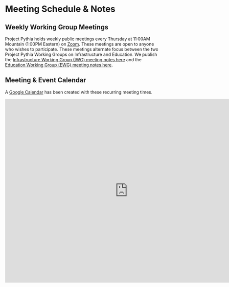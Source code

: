 # Meeting Schedule & Notes

## Weekly Working Group Meetings

Project Pythia holds weekly public meetings every Thursday at 11:00AM Mountain (1:00PM Eastern) on [Zoom](https://ucar-edu.zoom.us/j/91375487587).
These meetings are open to anyone who wishes to participate.  These meetings alternate focus
between the two Project Pythia Working Groups on Infrastructure and Education.
We publish the [Infrastructure Working Group (IWG) meeting notes here](https://docs.google.com/document/d/e/2PACX-1vQN5YFkZtCZPKVk2Rte2xoHuiqJuYz1KpynsSKmeCLwP-4glUsGuCPJbITwB4OJc8dOhUpHAMacdx59/pub) and the [Education Working Group (EWG) meeting notes here](https://docs.google.com/document/d/e/2PACX-1vTHJKdeWfQBbkrGt8RsSVKJHy5uAQumD40_hRXhRKDGpLO-4ACBlMdQNyR-ap-Q19Zwdq2m5yUk_mZk/pub).

## Meeting & Event Calendar

A [Google Calendar](https://calendar.google.com/calendar/u/0?cid=Y180cXB2ZjMxNmFmZDltdjBjaTdkMnVpYWZvZ0Bncm91cC5jYWxlbmRhci5nb29nbGUuY29t)
has been created with these recurring meeting times.

<iframe src="https://calendar.google.com/calendar/embed?src=c_4qpvf316afd9mv0ci7d2uiafog%40group.calendar.google.com" style="border: 0" width="800" height="600" frameborder="0" scrolling="no"></iframe>
